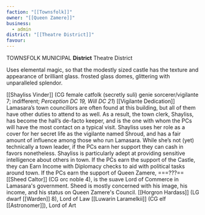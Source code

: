 ```yaml
---
faction: "[[Townsfolk]]"
owner: "[[Queen Zamere]]"
business:
  - admin
district: "[[Theatre District]]"
favour:
---
```

TOWNSFOLK MUNICIPAL 
**District** Theatre District

Uses elemental magic, so that the modestly sized castle has the texture and appearance of brilliant glass. frosted glass domes, glittering with unparalleled splendor.

[[Shayliss Vinder]] (CG female catfolk (secretly suli) genie sorcerer/vigilante 7; indifferent; *Perception DC 19, Will DC 21*) [[Vigilante Dedication]] Lamasara’s town councillors are often found at this building, but all of them have other duties to attend to as well. As a result, the town clerk, Shayliss, has become the hall’s de-facto keeper, and is the one with whom the PCs will have the most contact on a typical visit. Shayliss uses her role as a cover for her secret life as the vigilante named Shroud, and has a fair amount of influence among those who run Lamasara. 
	While she’s not (yet) technically a town leader, if the PCs earn her support they can cash in favors nonetheless. Shayliss is particularly adept at providing sensitive intelligence about others in town. 
	If the PCs earn the support of the Castle, they can Earn Income with Diplomacy checks to aid with political tasks around town.
	If the PCs earn the support of Queen Zamere, ===???==
[[Sheed Caltor]] (CG orc noble 4), is the suave Lord of Commerce in Lamasara's government. Sheed is mostly concerned with his image, his income, and his status on Queen Zamere's Council.
[[Horgron Hardass]] (LG dwarf [[Warden]] 8), Lord of Law 
[[Luwarin Laramelkii]] (CG elf [[Astronomer]]), Lord of Art